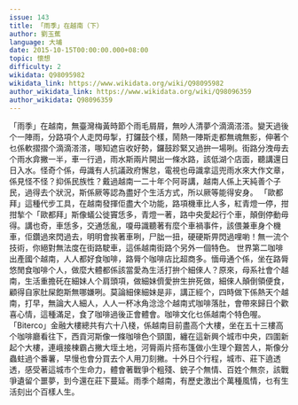 ```yaml
---
issue: 143
title: 「雨季」在越南（下）
author: 劉玉蕉
language: 大埔
date: 2015-10-15T00:00:00.000+08:00
topic: 懷想
difficulty: 2
wikidata: Q98095982
wikidata_link: https://www.wikidata.org/wiki/Q98095982
author_wikidata_link: https://www.wikidata.org/wiki/Q98096359
author_wikidata: Q98096359
---
```

「雨季」在越南，無臺灣梅黃時節个雨毛屑屑，無吵人清夢个滴滴溚溚。變天過後个一陣雨，分路項个人走閃毋掣，打鑼鼓个樣，鬧熱一陣斯走都無魂無影，伸著个乜係軟摺摺个滴滴溚溚，哪知遮吂收好勢，鑼鼓跈緊又過拚一場咧。街路分洩毋去个雨水弇撇一半，車一行過，雨水斯兩片開出一條水路，該低湖个店面，聽講還日日入水。怪奇个係，毋識有人抗議政府懈怠，電視也毋識拿這兜雨水來大作文章，係見怪不怪？抑係民族性？戴過越南一二十年个阿哥講，越南人係上天純善个子民，過得去个狀況，斯係厥等認為盡好个生活方式，所以厥等能得安身。
「歐都拜」這種代步工具，在越南發揮佢盡大个功能，路項機車比人多，紅青燈一停，拑拑揫个「歐都拜」斯像蟻公徙竇恁多，青燈一著，路中央愛起行个車，顛倒停動毋得。講也奇，車恁多，交通恁亂，嗄毋識聽著有麼个車禍事件，該偎兼車身个機車，佢鑽過來閃過去，明明會挨著車咧，尸朏一扭，硬硬斯畀閃過哩喲！無一流个技術，你絕對無法度在街路駛車，這係越南街路个另外一個特色。
世界第二咖啡出產國个越南，人人都好食咖啡，路脣个咖啡店比超商多。愐毋通个係，坐在路脣悠閒食咖啡个人，做麼大體都係該當愛為生活打拚个細倈人？原來，母系社會个越南，生活重擔矺在細妹人个肩頭項，做細妹儕愛拚生拚死做，細倈人顛倒領便食，顧得自家肚屎飽斯無哪嫌咧。莫論細倈細妹是非，講正經个，四時做下係熱天个越南，打早，無論大人細人，人人一杯冰角淰淰个越南式咖啡落肚，會帶來歸日个歡喜心情，這種滿足，食了咖啡過後正會體會。咖啡文化乜係越南个特色喔。
「Biterco」金融大樓總共有六十八棧，係越南目前盡高个大樓，坐在五十三樓高个咖啡廳看往下，西貢河斯像一條咖啡色个頸圍，纏在這新興个城市中央，四圍新起个大樓，連峨接棟霸占撇大垤土地，河脣兩片搭布篷做小生理个艱苦人，斯像分蟲蛀過个番薯，早慢也會分買去个人用刀刻撇。十外日个行程，城市、莊下遶透透，感受著這城市个生命力，體會著戰爭个粗殘、銃子个無情、百姓个無奈，該戰爭遺留个噩夢，到今還在莊下蔓延。雨季个越南，有歷史激出个萬種風情，乜有生活刻出个百樣人生。
